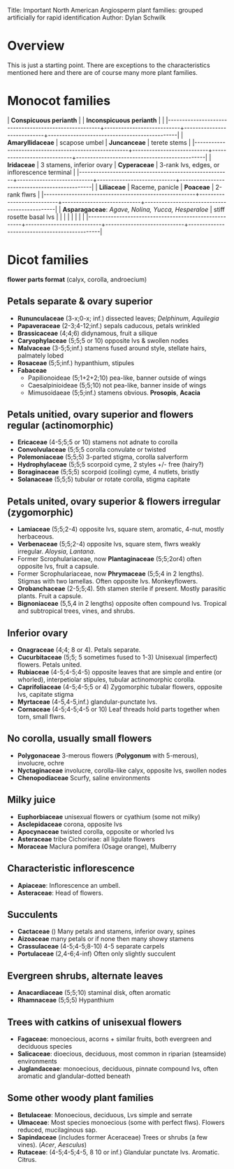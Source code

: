 Title: Important North American Angiosperm plant families: grouped artificially for rapid identification
Author: Dylan Schwilk

# Overview

This is just a starting point. There are exceptions to the characteristics mentioned here and there are of course many more plant families.


# Monocot families

| **Conspicuous perianth**                             |                           | **Inconspicuous perianth** |                                              |
|------------------------------------------------------+---------------------------+----------------------------+----------------------------------------------|
| **Amaryllidaceae**                                   | scapose umbel             | **Juncanceae**             | terete  stems                                |
|------------------------------------------------------+---------------------------+----------------------------+----------------------------------------------|
| **Iridaceae**                                        | 3 stamens, inferior ovary | **Cyperaceae**             | 3-rank lvs, edges, or inflorescence terminal |
|------------------------------------------------------+---------------------------+----------------------------+----------------------------------------------|
| **Liliaceae**                                        | Raceme,  panicle          | **Poaceae**                | 2-rank flwrs                                 |
|------------------------------------------------------+---------------------------+----------------------------+----------------------------------------------|
| **Asparagaceae**: *Agave, Nolina, Yucca, Hesperaloe* | stiff rosette basal lvs   |                            |                                              |
|                                                      |                           |                            |                                              |
|------------------------------------------------------+---------------------------+----------------------------+----------------------------------------------|

# Dicot families

**flower parts format** (calyx, corolla, androecium)


## Petals separate & ovary superior

-   **Rununculaceae**  (3-x;0-x; inf.) dissected leaves; *Delphinum*, *Aquilegia*
-   **Papaveraceae**   (2-3;4-12;inf.) sepals caducous, petals wrinkled
-   **Brassicaceae**   (4;4;6) didynamous, fruit a silique
-   **Caryophylaceae** (5;5;5 or 10) opposite lvs & swollen nodes
-   **Malvaceae**      (3-5;5;inf.) stamens fused around style, stellate hairs, palmately lobed
-   **Rosaceae**       (5;5;inf.) hypanthium, stipules
-   **Fabaceae**
    - Papilionoideae (5;1+2+2;10) pea-like, banner outside of wings
    - Caesalpinioideae (5;5;10) not pea-like, banner inside of wings
    - Mimusoidaeae (5;5;inf.) stamens obvious. **Prosopis**, **Acacia**


## Petals unitied, ovary superior and flowers regular (actinomorphic)

- **Ericaceae** (4-5;5;5 or 10) stamens not adnate to corolla
- **Convolvulaceae** (5;5;5 corolla convulate or twisted
- **Polemoniaceae** (5;5;5) 3-parted stigma, corolla salverform
- **Hydrophylaceae** (5;5;5 scorpoid cyme, 2 styles +/- free (hairy?)
- **Boraginaceae** (5;5;5) scorpoid (coiling) cyme, 4 nutlets, bristly
- **Solanaceae** (5;5;5) tubular or rotate corolla, stigma capitate


## Petals united, ovary superior & flowers irregular (zygomorphic)

- **Lamiaceae** (5;5;2-4) opposite lvs, square stem, aromatic, 4-nut, mostly herbaceous.
- **Verbenaceae** (5;5;2-4) opposite lvs, square stem, flwrs weakly irregular. *Aloysia*, *Lantana*.
- Former Scrophulariaceae, now **Plantaginaceae** (5;5;2or4) often opposite lvs, fruit a capsule.
- Former Scrophulariaceae, now **Phrymaceae** (5;5;4 in 2 lengths). Stigmas with two lamellas. Often opposite lvs. Monkeyflowers.
- **Orobanchaceae** (2-5;5;4). 5th stamen sterile if present. Mostly parasitic plants. Fruit a capsule.
- **Bignoniaceae** (5,5,4 in 2 lengths) opposite often compound lvs. Tropical and subtropical trees, vines, and shrubs.


## Inferior ovary

- **Onagraceae** (4;4; 8 or 4). Petals separate.
- **Cucurbitaceae** (5;5; 5 sometimes fused to 1-3) Unisexual (imperfect) flowers.  Petals united.
- **Rubiaceae** (4-5;4-5;4-5) opposite leaves that are simple and entire (or whorled), interpetiolar stipules, tubular actinomorphic corolla.
- **Caprifoliaceae** (4-5;4-5;5 or 4) Zygomorphic tubalar flowers, opposite lvs, capitate stigma
- **Myrtaceae** (4-5,4-5,inf.) glandular-punctate lvs.
- **Cornaceae** (4-5;4-5;4-5 or 10) Leaf threads hold parts together when torn, small flwrs.


## No corolla, usually small flowers

- **Polygonaceae** 3-merous flowers (**Polygonum** with 5-merous), involucre, ochre
- **Nyctaginaceae** involucre, corolla-like calyx, opposite lvs, swollen nodes
- **Chenopodiaceae** Scurfy, saline environments


## Milky juice

- **Euphorbiaceae** unisexual flowers or cyathium (some not milky)
- **Asclepidaceae** corona, opposite lvs
- **Apocynaceae** twisted corolla, opposite or whorled lvs
- **Asteraceae** tribe Cichorieae: all ligulate flowers
- **Moraceae** Maclura pomifera (Osage orange), Mulberry


## Characteristic inflorescence

- **Apiaceae**: Inflorescence an umbell.
- **Asteraceae**: Head of flowers.


## Succulents

- **Cactaceae** () Many petals and stamens, inferior ovary, spines
- **Aizoaceae** many petals or if none then many showy stamens
- **Crassulaceae** (4-5;4-5;8-10) 4-5 separate carpels
- **Portulaceae** (2,4-6;4-inf) Often only slightly succulent


## Evergreen shrubs, alternate leaves

- **Anacardiaceae** (5;5;10) staminal disk, often aromatic
- **Rhamnaceae** (5;5;5) Hypanthium


## Trees with catkins of unisexual flowers

- **Fagaceae**: monoecious, acorns + similar fruits, both evergreen and
  deciduous species
- **Salicaceae**: dioecious, deciduous, most common in riparian (steamside) environments
- **Juglandaceae**: monoecious, deciduous, pinnate compound lvs, often aromatic
  and glandular-dotted beneath


## Some other woody plant families

- **Betulaceae**: Monoecious, deciduous, Lvs simple and serrate
- **Ulmaceae**: Most species monoecious (some with perfect flws).  Flowers
  reduced, mucilaginous sap.
- **Sapindaceae** (includes former Aceraceae) Trees or shrubs (a few vines). (*Acer*,
  *Aesculus*)
- **Rutaceae**: (4-5;4-5;4-5, 8 10 or inf.) Glandular punctate lvs. Aromatic. Citrus.
 
